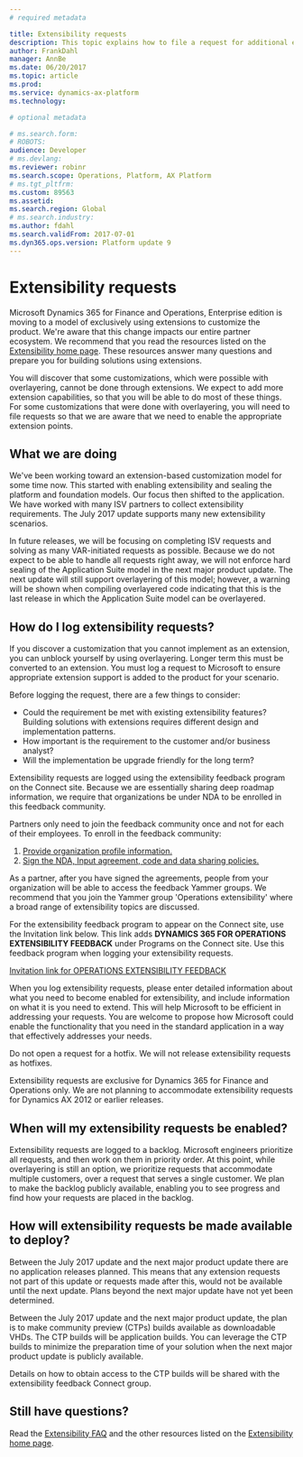 ```yaml
---
# required metadata

title: Extensibility requests
description: This topic explains how to file a request for additional extension points in Dynamics 365 for Finance and Operations. 
author: FrankDahl
manager: AnnBe
ms.date: 06/20/2017
ms.topic: article
ms.prod: 
ms.service: dynamics-ax-platform
ms.technology: 

# optional metadata

# ms.search.form: 
# ROBOTS: 
audience: Developer
# ms.devlang: 
ms.reviewer: robinr
ms.search.scope: Operations, Platform, AX Platform
# ms.tgt_pltfrm: 
ms.custom: 89563
ms.assetid: 
ms.search.region: Global
# ms.search.industry: 
ms.author: fdahl
ms.search.validFrom: 2017-07-01
ms.dyn365.ops.version: Platform update 9
---
```


# Extensibility requests

Microsoft Dynamics 365 for Finance and Operations, Enterprise edition is moving to a model of exclusively using extensions to customize the product. We're aware that this change impacts our entire partner ecosystem. We recommend that you read the resources listed on the [Extensibility home page](extensibility-home-page.md). These resources answer many questions and prepare you for building solutions using extensions.

You will discover that some customizations, which were possible with overlayering, cannot be done through extensions. We expect to add more extension capabilities, so that you will be able to do most of these things. For some customizations that were done with overlayering, you will need to file requests so that we are aware that we need to enable the appropriate extension points.

## What we are doing
We've been working toward an extension-based customization model for some time now. This started with enabling extensibility and sealing the platform and foundation models. Our focus then shifted to the application. We have worked with many ISV partners to collect extensibility requirements. The July 2017 update supports many new extensibility scenarios.

In future releases, we will be focusing on completing ISV requests and solving as many VAR-initiated requests as possible. Because we do not expect to be able to handle all requests right away, we will not enforce hard sealing of the Application Suite model in the next major product update. The next update will still support overlayering of this model; however, a warning will be shown when compiling overlayered code indicating that this is the last release in which the Application Suite model can be overlayered.

## How do I log extensibility requests?
If you discover a customization that you cannot implement as an extension, you can unblock yourself by using overlayering. Longer term this must be converted to an extension. You must log a request to Microsoft to ensure appropriate extension support is added to the product for your scenario.

Before logging the request, there are a few things to consider:  
- Could the requirement be met with existing extensibility features? Building solutions with extensions requires different design and implementation patterns.
- How important is the requirement to the customer and/or business analyst?  
- Will the implementation be upgrade friendly for the long term?

Extensibility requests are logged using the extensibility feedback program on the Connect site. Because we are essentially sharing deep roadmap information, we require that organizations be under NDA to be enrolled in this feedback community.

Partners only need to join the feedback community once and not for each of their employees. To enroll in the feedback community:

1. [Provide organization profile information.](http://aka.ms/feedbackcommunitynomination)
2. [Sign the NDA, Input agreement, code and data sharing policies.](http://aka.ms/feedbackcommunityagreement)

As a partner, after you have signed the agreements, people from your organization will be able to access the feedback Yammer groups. We recommend that you join the Yammer group 'Operations extensibility' where a broad range of extensibility topics are discussed.

For the extensibility feedback program to appear on the Connect site, use the Invitation link below. This link adds **DYNAMICS 365 FOR OPERATIONS EXTENSIBILITY FEEDBACK** under Programs on the Connect site. Use this feedback program when logging your extensibility requests.

[Invitation link for OPERATIONS EXTENSIBILITY FEEDBACK](https://connect.microsoft.com/site1321/InvitationUse.aspx?ProgramID=9338&InvitationID=EXT-W2TQ-3Y9Y) 

When you log extensibility requests, please enter detailed information about what you need to become enabled for extensibility, and include information on what it is you need to extend. This will help Microsoft to be efficient in addressing your requests. You are  welcome to propose how Microsoft could enable the functionality that you need in the standard application in a way that effectively addresses your needs.

Do not open a request for a hotfix. We will not release extensibility requests as hotfixes.  

Extensibility requests are exclusive for Dynamics 365 for Finance and Operations only. We are not planning to accommodate extensibility requests for Dynamics AX 2012 or earlier releases.

## When will my extensibility requests be enabled?

Extensibility requests are logged to a backlog. Microsoft engineers prioritize all requests, and then work on them in priority order. At this point, while overlayering is still an option, we prioritize requests that accommodate multiple customers, over a request that serves a single customer. We plan to make the backlog publicly available, enabling you to see progress and find how your requests are placed in the backlog.

## How will extensibility requests be made available to deploy?
Between the July 2017 update and the next major product update there are no application releases planned. This means that any extension requests not part of this update or requests made after this, would not be available until the next update. Plans beyond the next major update have not yet been determined.

Between the July 2017 update and the next major product update, the plan is to make community preview (CTPs) builds available as downloadable VHDs. The CTP builds will be application builds. You can leverage the CTP builds to minimize the preparation time of your solution when the next major product update is publicly available.

Details on how to obtain access to the CTP builds will be shared with the extensibility feedback Connect group.

## Still have questions?

Read the [Extensibility FAQ](app-sealing-faq.md) and the other resources listed on the [Extensibility home page](extensibility-home-page.md).
